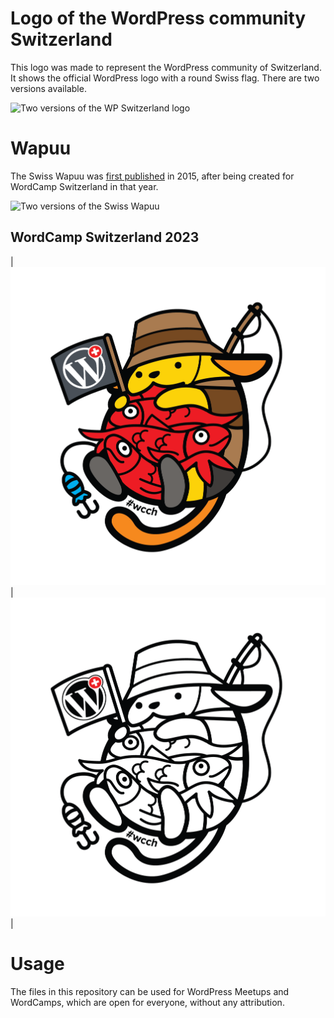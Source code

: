 # Logo of the WordPress community Switzerland

This logo was made to represent the WordPress community of Switzerland. It shows the official WordPress logo with a round Swiss flag. There are two versions available. 

![Two versions of the WP Switzerland logo](preview.png)

# Wapuu

The Swiss Wapuu was [first published](https://wapu.us/wapuu/swiss-wapuu/) in 2015, after being created for WordCamp Switzerland in that year.

![Two versions of the Swiss Wapuu](https://user-images.githubusercontent.com/1571592/170655675-c5350748-8904-4b13-83cc-6470f10b433a.png)

## WordCamp Switzerland 2023

| ![Wapuu for WordCamp Switzerland 2023](WordCamp%20Switzerland%202023.png) | ![Outline Wapuu for WordCamp Switzerland 2023](WordCamp%20Switzerland%202023%20outline.png) |

# Usage

The files in this repository can be used for WordPress Meetups and WordCamps, which are open for everyone, without any attribution.
